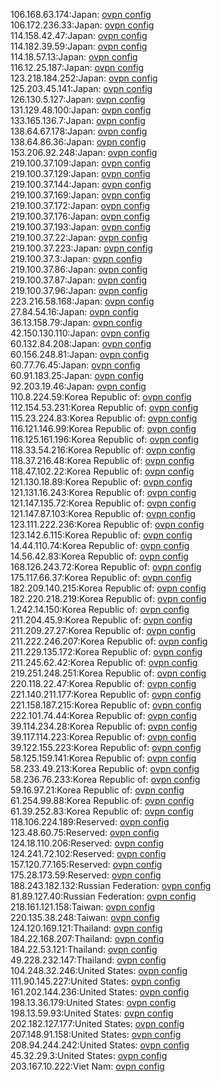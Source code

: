 106.168.63.174:Japan: [ovpn config](vpn/106_168_63_174.ovpn)  
106.172.236.33:Japan: [ovpn config](vpn/106_172_236_33.ovpn)  
114.158.42.47:Japan: [ovpn config](vpn/114_158_42_47.ovpn)  
114.182.39.59:Japan: [ovpn config](vpn/114_182_39_59.ovpn)  
114.18.57.13:Japan: [ovpn config](vpn/114_18_57_13.ovpn)  
116.12.25.187:Japan: [ovpn config](vpn/116_12_25_187.ovpn)  
123.218.184.252:Japan: [ovpn config](vpn/123_218_184_252.ovpn)  
125.203.45.141:Japan: [ovpn config](vpn/125_203_45_141.ovpn)  
126.130.5.127:Japan: [ovpn config](vpn/126_130_5_127.ovpn)  
131.129.48.100:Japan: [ovpn config](vpn/131_129_48_100.ovpn)  
133.165.136.7:Japan: [ovpn config](vpn/133_165_136_7.ovpn)  
138.64.67.178:Japan: [ovpn config](vpn/138_64_67_178.ovpn)  
138.64.86.36:Japan: [ovpn config](vpn/138_64_86_36.ovpn)  
153.206.92.248:Japan: [ovpn config](vpn/153_206_92_248.ovpn)  
219.100.37.109:Japan: [ovpn config](vpn/219_100_37_109.ovpn)  
219.100.37.129:Japan: [ovpn config](vpn/219_100_37_129.ovpn)  
219.100.37.144:Japan: [ovpn config](vpn/219_100_37_144.ovpn)  
219.100.37.169:Japan: [ovpn config](vpn/219_100_37_169.ovpn)  
219.100.37.172:Japan: [ovpn config](vpn/219_100_37_172.ovpn)  
219.100.37.176:Japan: [ovpn config](vpn/219_100_37_176.ovpn)  
219.100.37.193:Japan: [ovpn config](vpn/219_100_37_193.ovpn)  
219.100.37.22:Japan: [ovpn config](vpn/219_100_37_22.ovpn)  
219.100.37.223:Japan: [ovpn config](vpn/219_100_37_223.ovpn)  
219.100.37.3:Japan: [ovpn config](vpn/219_100_37_3.ovpn)  
219.100.37.86:Japan: [ovpn config](vpn/219_100_37_86.ovpn)  
219.100.37.87:Japan: [ovpn config](vpn/219_100_37_87.ovpn)  
219.100.37.96:Japan: [ovpn config](vpn/219_100_37_96.ovpn)  
223.216.58.168:Japan: [ovpn config](vpn/223_216_58_168.ovpn)  
27.84.54.16:Japan: [ovpn config](vpn/27_84_54_16.ovpn)  
36.13.158.79:Japan: [ovpn config](vpn/36_13_158_79.ovpn)  
42.150.130.110:Japan: [ovpn config](vpn/42_150_130_110.ovpn)  
60.132.84.208:Japan: [ovpn config](vpn/60_132_84_208.ovpn)  
60.156.248.81:Japan: [ovpn config](vpn/60_156_248_81.ovpn)  
60.77.76.45:Japan: [ovpn config](vpn/60_77_76_45.ovpn)  
60.91.183.25:Japan: [ovpn config](vpn/60_91_183_25.ovpn)  
92.203.19.46:Japan: [ovpn config](vpn/92_203_19_46.ovpn)  
110.8.224.59:Korea Republic of: [ovpn config](vpn/110_8_224_59.ovpn)  
112.154.53.231:Korea Republic of: [ovpn config](vpn/112_154_53_231.ovpn)  
115.23.224.83:Korea Republic of: [ovpn config](vpn/115_23_224_83.ovpn)  
116.121.146.99:Korea Republic of: [ovpn config](vpn/116_121_146_99.ovpn)  
116.125.161.196:Korea Republic of: [ovpn config](vpn/116_125_161_196.ovpn)  
118.33.54.216:Korea Republic of: [ovpn config](vpn/118_33_54_216.ovpn)  
118.37.216.48:Korea Republic of: [ovpn config](vpn/118_37_216_48.ovpn)  
118.47.102.22:Korea Republic of: [ovpn config](vpn/118_47_102_22.ovpn)  
121.130.18.89:Korea Republic of: [ovpn config](vpn/121_130_18_89.ovpn)  
121.131.16.243:Korea Republic of: [ovpn config](vpn/121_131_16_243.ovpn)  
121.147.135.72:Korea Republic of: [ovpn config](vpn/121_147_135_72.ovpn)  
121.147.87.103:Korea Republic of: [ovpn config](vpn/121_147_87_103.ovpn)  
123.111.222.236:Korea Republic of: [ovpn config](vpn/123_111_222_236.ovpn)  
123.142.6.115:Korea Republic of: [ovpn config](vpn/123_142_6_115.ovpn)  
14.44.110.74:Korea Republic of: [ovpn config](vpn/14_44_110_74.ovpn)  
14.56.42.83:Korea Republic of: [ovpn config](vpn/14_56_42_83.ovpn)  
168.126.243.72:Korea Republic of: [ovpn config](vpn/168_126_243_72.ovpn)  
175.117.66.37:Korea Republic of: [ovpn config](vpn/175_117_66_37.ovpn)  
182.209.140.215:Korea Republic of: [ovpn config](vpn/182_209_140_215.ovpn)  
182.220.218.219:Korea Republic of: [ovpn config](vpn/182_220_218_219.ovpn)  
1.242.14.150:Korea Republic of: [ovpn config](vpn/1_242_14_150.ovpn)  
211.204.45.9:Korea Republic of: [ovpn config](vpn/211_204_45_9.ovpn)  
211.209.27.27:Korea Republic of: [ovpn config](vpn/211_209_27_27.ovpn)  
211.222.246.207:Korea Republic of: [ovpn config](vpn/211_222_246_207.ovpn)  
211.229.135.172:Korea Republic of: [ovpn config](vpn/211_229_135_172.ovpn)  
211.245.62.42:Korea Republic of: [ovpn config](vpn/211_245_62_42.ovpn)  
219.251.248.251:Korea Republic of: [ovpn config](vpn/219_251_248_251.ovpn)  
220.118.22.47:Korea Republic of: [ovpn config](vpn/220_118_22_47.ovpn)  
221.140.211.177:Korea Republic of: [ovpn config](vpn/221_140_211_177.ovpn)  
221.158.187.215:Korea Republic of: [ovpn config](vpn/221_158_187_215.ovpn)  
222.101.74.44:Korea Republic of: [ovpn config](vpn/222_101_74_44.ovpn)  
39.114.234.28:Korea Republic of: [ovpn config](vpn/39_114_234_28.ovpn)  
39.117.114.223:Korea Republic of: [ovpn config](vpn/39_117_114_223.ovpn)  
39.122.155.223:Korea Republic of: [ovpn config](vpn/39_122_155_223.ovpn)  
58.125.159.141:Korea Republic of: [ovpn config](vpn/58_125_159_141.ovpn)  
58.233.49.213:Korea Republic of: [ovpn config](vpn/58_233_49_213.ovpn)  
58.236.76.233:Korea Republic of: [ovpn config](vpn/58_236_76_233.ovpn)  
59.16.97.21:Korea Republic of: [ovpn config](vpn/59_16_97_21.ovpn)  
61.254.99.88:Korea Republic of: [ovpn config](vpn/61_254_99_88.ovpn)  
61.39.252.83:Korea Republic of: [ovpn config](vpn/61_39_252_83.ovpn)  
118.106.224.189:Reserved: [ovpn config](vpn/118_106_224_189.ovpn)  
123.48.60.75:Reserved: [ovpn config](vpn/123_48_60_75.ovpn)  
124.18.110.206:Reserved: [ovpn config](vpn/124_18_110_206.ovpn)  
124.241.72.102:Reserved: [ovpn config](vpn/124_241_72_102.ovpn)  
157.120.77.165:Reserved: [ovpn config](vpn/157_120_77_165.ovpn)  
175.28.173.59:Reserved: [ovpn config](vpn/175_28_173_59.ovpn)  
188.243.182.132:Russian Federation: [ovpn config](vpn/188_243_182_132.ovpn)  
81.89.127.40:Russian Federation: [ovpn config](vpn/81_89_127_40.ovpn)  
218.161.121.158:Taiwan: [ovpn config](vpn/218_161_121_158.ovpn)  
220.135.38.248:Taiwan: [ovpn config](vpn/220_135_38_248.ovpn)  
124.120.169.121:Thailand: [ovpn config](vpn/124_120_169_121.ovpn)  
184.22.168.207:Thailand: [ovpn config](vpn/184_22_168_207.ovpn)  
184.22.53.121:Thailand: [ovpn config](vpn/184_22_53_121.ovpn)  
49.228.232.147:Thailand: [ovpn config](vpn/49_228_232_147.ovpn)  
104.248.32.246:United States: [ovpn config](vpn/104_248_32_246.ovpn)  
111.90.145.227:United States: [ovpn config](vpn/111_90_145_227.ovpn)  
161.202.144.236:United States: [ovpn config](vpn/161_202_144_236.ovpn)  
198.13.36.179:United States: [ovpn config](vpn/198_13_36_179.ovpn)  
198.13.59.93:United States: [ovpn config](vpn/198_13_59_93.ovpn)  
202.182.127.177:United States: [ovpn config](vpn/202_182_127_177.ovpn)  
207.148.91.158:United States: [ovpn config](vpn/207_148_91_158.ovpn)  
208.94.244.242:United States: [ovpn config](vpn/208_94_244_242.ovpn)  
45.32.29.3:United States: [ovpn config](vpn/45_32_29_3.ovpn)  
203.167.10.222:Viet Nam: [ovpn config](vpn/203_167_10_222.ovpn)  
